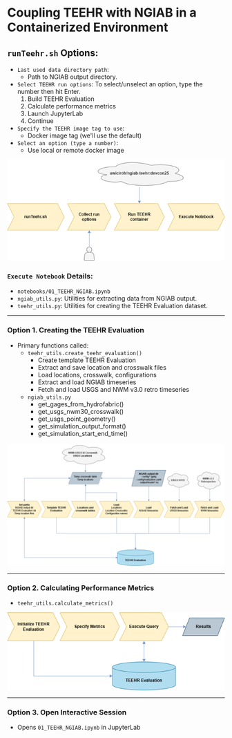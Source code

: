 # Coupling TEEHR with NGIAB in a Containerized Environment
## `runTeehr.sh` Options:
- `Last used data directory path`:
  - Path to NGIAB output directory.
- `Select TEEHR run options`: To select/unselect an option, type the number then hit Enter.
  1. Build TEEHR Evaluation
  2. Calculate performance metrics
  3. Launch JupyterLab
  4. Continue
- `Specify the TEEHR image tag to use`:
  - Docker image tag (we'll use the default)
- `Select an option (type a number)`:
  - Use local or remote docker image

<p align="center">
  <img src="images/runTeehr_overview.png">
</p>

### `Execute Notebook` Details:
- `notebooks/01_TEEHR_NGIAB.ipynb`
- `ngiab_utils.py`: Utilities for extracting data from NGIAB output.
- `teehr_utils.py`: Utilities for creating the TEEHR Evaluation dataset.

---

### Option 1. Creating the TEEHR Evaluation
- Primary functions called:
  - `teehr_utils.create_teehr_evaluation()`
    - Create template TEEHR Evaluation
    - Extract and save location and crosswalk files
    - Load locations, crosswalk, configurations
    - Extract and load NGIAB timeseries
    - Fetch and load USGS and NWM v3.0 retro timeseries
  - `ngiab_utils.py`
    - get_gages_from_hydrofabric()
    - get_usgs_nwm30_crosswalk()
    - get_usgs_point_geometry()
    - get_simulation_output_format()
    - get_simulation_start_end_time()
<p align="center">
  <img src="images/create_teehr_evaluation.png">
</p>

---

### Option 2. Calculating Performance Metrics
- `teehr_utils.calculate_metrics()`
<p align="center">
  <img src="images/calculate_metrics.png">
</p>

---

### Option 3. Open Interactive Session
- Opens `01_TEEHR_NGIAB.ipynb` in JupyterLab
